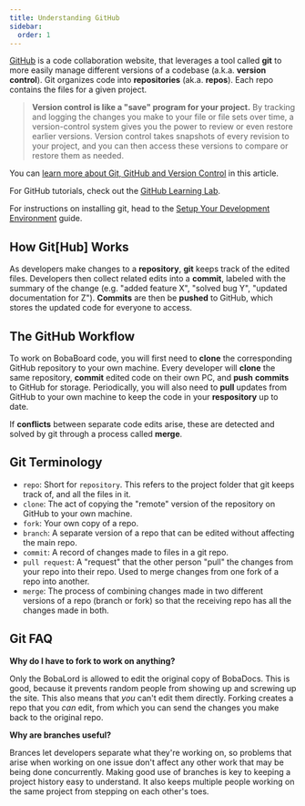 ```yaml
---
title: Understanding GitHub
sidebar:
  order: 1
---
```


[GitHub](https://github.com/) is a code collaboration website, that leverages a
tool called **git** to more easily manage different versions of a codebase
(a.k.a. **version control**). Git organizes code into **repositories** (ak.a.
**repos**). Each repo contains the files for a given project.

> **Version control is like a "save" program for your project.** By tracking and
> logging the changes you make to your file or file sets over time, a
> version-control system gives you the power to review or even restore earlier
> versions. Version control takes snapshots of every revision to your project,
> and you can then access these versions to compare or restore them as needed.

You can
[learn more about Git, GitHub and Version Control](https://blog.devmountain.com/git-vs-github-whats-the-difference)
in this article.

For GitHub tutorials, check out the
[GitHub Learning Lab](https://lab.github.com/).

For instructions on installing git, head to the
[Setup Your Development Environment](/docs/development/start-developing/setting-up-dev-env#gitgithub)
guide.

## How Git[Hub] Works

As developers make changes to a **repository**, **git** keeps track of the
edited files. Developers then collect related edits into a **commit**, labeled
with the summary of the change (e.g. "added feature X", "solved bug Y", "updated
documentation for Z"). **Commits** are then be **pushed** to GitHub, which
stores the updated code for everyone to access.

## The GitHub Workflow

To work on BobaBoard code, you will first need to **clone** the corresponding
GitHub repository to your own machine. Every developer will **clone** the same
repository, **commit** edited code on their own PC, and **push** **commits** to
GitHub for storage. Periodically, you will also need to **pull** updates from
GitHub to your own machine to keep the code in your **respository** up to date.

If **conflicts** between separate code edits arise, these are detected and
solved by git through a process called **merge**.

## Git Terminology

- `repo`: Short for `repository`. This refers to the project folder that git
  keeps track of, and all the files in it.
- `clone`: The act of copying the "remote" version of the repository on GitHub
  to your own machine.
- `fork`: Your own copy of a repo.
- `branch`: A separate version of a repo that can be edited without affecting
  the main repo.
- `commit`: A record of changes made to files in a git repo.
- `pull request`: A "request" that the other person "pull" the changes from your
  repo into their repo. Used to merge changes from one fork of a repo into
  another.
- `merge`: The process of combining changes made in two different versions of a
  repo (branch or fork) so that the receiving repo has all the changes made in
  both.

## Git FAQ

**Why do I have to fork to work on anything?**

Only the BobaLord is allowed to edit the original copy of BobaDocs. This is
good, because it prevents random people from showing up and screwing up the
site. This also means that _you_ can't edit them directly. Forking creates a
repo that you _can_ edit, from which you can send the changes you make back to
the original repo.

**Why are branches useful?**

Brances let developers separate what they're working on, so problems that arise
when working on one issue don't affect any other work that may be being done
concurrently. Making good use of branches is key to keeping a project history
easy to understand. It also keeps multiple people working on the same project
from stepping on each other's toes.
